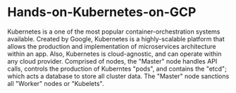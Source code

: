 # Hands-on-Kubernetes-on-GCP

Kubernetes is a one of the most popular container-orchestration systems available. Created by Google, Kubernetes is a highly-scalable platform that allows the production and implementation of microservices architecture within an app. Also, Kubernetes is cloud-agnostic, and can operate within any cloud provider. Comprised of nodes, the "Master" node handles API calls, controls the production of Kuberntes "pods", and contains the "etcd"; which acts a database to store all cluster data. The "Master" node sanctions all "Worker" nodes or "Kubelets".
